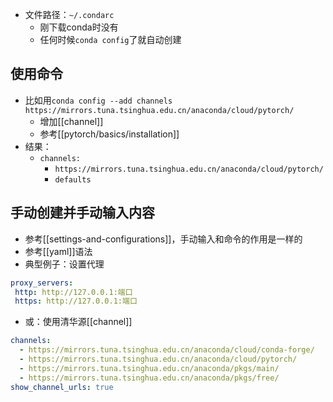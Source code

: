 - 文件路径：`~/.condarc`
  - 刚下载conda时没有
  - 任何时候`conda config`了就自动创建
## 使用命令
- 比如用`conda config --add channels https://mirrors.tuna.tsinghua.edu.cn/anaconda/cloud/pytorch/`
  - 增加[[channel]]
  - 参考[[pytorch/basics/installation]]
- 结果：
  - `channels:`
    - `https://mirrors.tuna.tsinghua.edu.cn/anaconda/cloud/pytorch/`
    - `defaults`
## 手动创建并手动输入内容
- 参考[[settings-and-configurations]]，手动输入和命令的作用是一样的
- 参考[[yaml]]语法
- 典型例子：设置代理
```yaml
proxy_servers:
 http: http://127.0.0.1:端口
 https: http://127.0.0.1:端口
```
- 或：使用清华源[[channel]]
```yaml
channels:
  - https://mirrors.tuna.tsinghua.edu.cn/anaconda/cloud/conda-forge/
  - https://mirrors.tuna.tsinghua.edu.cn/anaconda/cloud/pytorch/
  - https://mirrors.tuna.tsinghua.edu.cn/anaconda/pkgs/main/
  - https://mirrors.tuna.tsinghua.edu.cn/anaconda/pkgs/free/
show_channel_urls: true
```